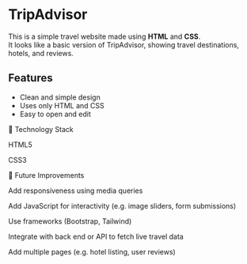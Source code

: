 # TripAdvisor

This is a simple travel website made using **HTML** and **CSS**.  
It looks like a basic version of TripAdvisor, showing travel destinations, hotels, and reviews.

## Features
- Clean and simple design  
- Uses only HTML and CSS  
- Easy to open and edit  

📐 Technology Stack

HTML5

CSS3




🚀 Future Improvements

Add responsiveness using media queries

Add JavaScript for interactivity (e.g. image sliders, form submissions)

Use frameworks (Bootstrap, Tailwind)

Integrate with back end or API to fetch live travel data

Add multiple pages (e.g. hotel listing, user reviews)

